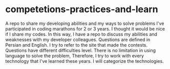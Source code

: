 # competetions-practices-and-learn
A repo to share my developing abilities and my ways to solve problems
I've participated in coding marathons for 2 or 3 years. 
I thought it would be nice if I share my codes. In this way, I have a repo to discuss my abilities and weaknesses with my developer colleagues.
Questions are defined in Persian and English. I try to refer to the site that made the contests. Questions have different difficulties level.
There is no limitation in using language to solve the problem, Therefore, I try to work with every technology that I've learned these years.
I will categorize the technologies. 
